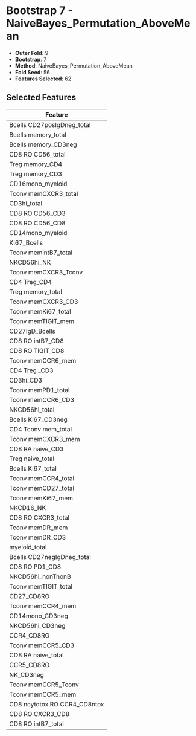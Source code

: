 # Bootstrap 7 - NaiveBayes_Permutation_AboveMean

- **Outer Fold**: 9
- **Bootstrap**: 7
- **Method**: NaiveBayes_Permutation_AboveMean
- **Fold Seed**: 56
- **Features Selected**: 62

## Selected Features

| Feature |
|---------|
| Bcells CD27posIgDneg_total |
| Bcells memory_total |
| Bcells memory_CD3neg |
| CD8 RO CD56_total |
| Treg memory_CD4 |
| Treg memory_CD3 |
| CD16mono_myeloid |
| Tconv memCXCR3_total |
| CD3hi_total |
| CD8 RO CD56_CD3 |
| CD8 RO CD56_CD8 |
| CD14mono_myeloid |
| Ki67_Bcells |
| Tconv memintB7_total |
| NKCD56hi_NK |
| Tconv memCXCR3_Tconv |
| CD4 Treg_CD4 |
| Treg memory_total |
| Tconv memCXCR3_CD3 |
| Tconv memKi67_total |
| Tconv memTIGIT_mem |
| CD27IgD_Bcells |
| CD8 RO intB7_CD8 |
| CD8 RO TIGIT_CD8 |
| Tconv memCCR6_mem |
| CD4 Treg _CD3 |
| CD3hi_CD3 |
| Tconv memPD1_total |
| Tconv memCCR6_CD3 |
| NKCD56hi_total |
| Bcells Ki67_CD3neg |
| CD4 Tconv mem_total |
| Tconv memCXCR3_mem |
| CD8 RA naive_CD3 |
| Treg naive_total |
| Bcells Ki67_total |
| Tconv memCCR4_total |
| Tconv memCD27_total |
| Tconv memKi67_mem |
| NKCD16_NK |
| CD8 RO CXCR3_total |
| Tconv memDR_mem |
| Tconv memDR_CD3 |
| myeloid_total |
| Bcells CD27negIgDneg_total |
| CD8 RO PD1_CD8 |
| NKCD56hi_nonTnonB |
| Tconv memTIGIT_total |
| CD27_CD8RO |
| Tconv memCCR4_mem |
| CD14mono_CD3neg |
| NKCD56hi_CD3neg |
| CCR4_CD8RO |
| Tconv memCCR5_CD3 |
| CD8 RA naive_total |
| CCR5_CD8RO |
| NK_CD3neg |
| Tconv memCCR5_Tconv |
| Tconv memCCR5_mem |
| CD8 ncytotox RO CCR4_CD8ntox |
| CD8 RO CXCR3_CD8 |
| CD8 RO intB7_total |
